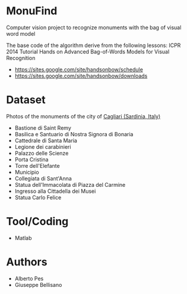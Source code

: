 # MonuFind
Computer vision project to recognize monuments with the bag of visual word model

The base code of the algorithm derive from the following lessons:
ICPR 2014 Tutorial
Hands on Advanced Bag-of-Words Models for Visual Recognition
- https://sites.google.com/site/handsonbow/schedule
- https://sites.google.com/site/handsonbow/downloads

# Dataset
Photos of the monuments of the city of [Cagliari (Sardinia, Italy)](https://it.wikipedia.org/wiki/Monumenti_di_Cagliari)

- Bastione di Saint Remy
- Basilica e Santuario di Nostra Signora di Bonaria
- Cattedrale di Santa Maria
- Legione dei carabinieri
- Palazzo delle Scienze
- Porta Cristina
- Torre dell'Elefante
- Municipio
- Collegiata di Sant'Anna
- Statua dell'Immacolata di Piazza del Carmine
- Ingresso alla Cittadella dei Musei
- Statua Carlo Felice

# Tool/Coding
- Matlab

# Authors
- Alberto Pes
- Giuseppe Bellisano
